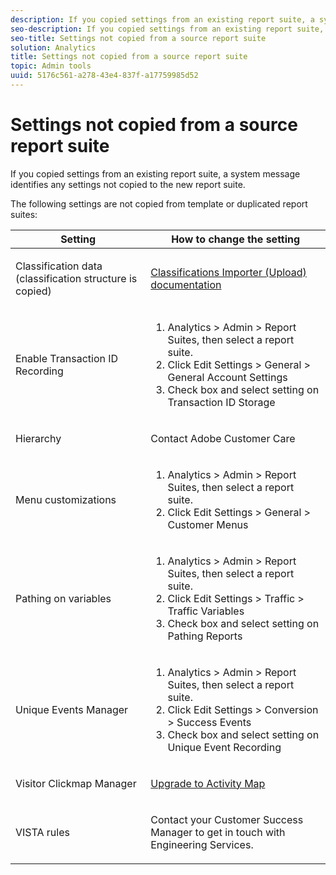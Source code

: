 ```yaml
---
description: If you copied settings from an existing report suite, a system message identifies any settings not copied to the new report suite.
seo-description: If you copied settings from an existing report suite, a system message identifies any settings not copied to the new report suite.
seo-title: Settings not copied from a source report suite
solution: Analytics
title: Settings not copied from a source report suite
topic: Admin tools
uuid: 5176c561-a278-43e4-837f-a17759985d52
---
```


# Settings not copied from a source report suite

If you copied settings from an existing report suite, a system message identifies any settings not copied to the new report suite.

The following settings are not copied from template or duplicated report suites: 

<table id="table_9774249E3D804E7D97F12B88E26F9066"> 
 <thead> 
  <tr> 
   <th colname="col1" class="entry"> Setting </th> 
   <th colname="col2" class="entry"> How to change the setting </th> 
  </tr>
 </thead>
 <tbody> 
  <tr> 
   <td colname="col1"> <p>Classification data (classification structure is copied) </p> </td> 
   <td colname="col2"> <p><a href="https://marketing.adobe.com/resources/help/en_US/reference/c_working_with_saint.html" format="html" scope="external"> Classifications Importer (Upload) documentation</a> </p> </td> 
  </tr> 
  <tr> 
   <td colname="col1"> <p>Enable Transaction ID Recording </p> </td> 
   <td colname="col2"> 
    <ol id="ol_4F3028A440C94447890498CF2E64C15B"> 
     <li id="li_243C7F7DF3074F7FB9893BEFDA8B0732"> <span class="uicontrol"> Analytics</span> &gt; <span class="uicontrol"> Admin</span> &gt; <span class="uicontrol"> Report Suites</span>, then select a report suite. </li> 
     <li id="li_357D06A1F528473CBA07D4C840BE95D9">Click <span class="uicontrol"> Edit Settings</span> &gt; <span class="uicontrol"> General</span> &gt; <span class="uicontrol"> General Account Settings</span> </li> 
     <li id="li_9E0B7A9542864399AFDD5D422F7D6C22">Check box and select setting on <span class="uicontrol"> Transaction ID Storage</span> </li> 
    </ol> </td> 
  </tr> 
  <tr> 
   <td colname="col1"> <p>Hierarchy </p> </td> 
   <td colname="col2"> <p>Contact Adobe Customer Care </p> </td> 
  </tr> 
  <tr> 
   <td colname="col1"> <p>Menu customizations </p> </td> 
   <td colname="col2"> 
    <ol id="ol_A3277C5843704DEA902DF030099E9227"> 
     <li id="li_8B3A5974466C4D9D9A3D3D0C6A30F414"><span class="uicontrol"> Analytics</span> &gt; <span class="uicontrol"> Admin</span> &gt; <span class="uicontrol"> Report Suites</span>, then select a report suite. </li> 
     <li id="li_1B44AFD4026346698F3CB75E2CBF1959">Click <span class="uicontrol"> Edit Settings</span> &gt; <span class="uicontrol"> General</span> &gt; <span class="uicontrol"> Customer Menus</span> </li> 
    </ol> </td> 
  </tr> 
  <tr> 
   <td colname="col1"> <p>Pathing on variables </p> </td> 
   <td colname="col2"> 
    <ol id="ol_903A5FEF5B9847929BBB514A481F6E22"> 
     <li id="li_E352211ABD3245EC8C06313221BA4B36"><span class="uicontrol"> Analytics</span> &gt; <span class="uicontrol"> Admin</span> &gt; <span class="uicontrol"> Report Suites</span>, then select a report suite. </li> 
     <li id="li_B19C4112D57D4D329A0774EBB345473B">Click <span class="uicontrol"> Edit Settings</span> &gt; <span class="uicontrol"> Traffic</span> &gt; <span class="uicontrol"> Traffic Variables</span> </li> 
     <li id="li_B1CED2EC85FE4A8EB7D95076040B35E1">Check box and select setting on <span class="uicontrol"> Pathing Reports</span> </li> 
    </ol> </td> 
  </tr> 
  <tr> 
   <td colname="col1"> <p>Unique Events Manager </p> </td> 
   <td colname="col2"> 
    <ol id="ol_4A303E54A155471DA2B91A9504A3EB75"> 
     <li id="li_A09C8947BD2B4F40ABA039DA9BBA629A"><span class="uicontrol"> Analytics</span> &gt; <span class="uicontrol"> Admin</span> &gt; <span class="uicontrol"> Report Suites</span>, then select a report suite. </li> 
     <li id="li_052D8FF2347141F0A50FBCFDC37DB957">Click <span class="uicontrol"> Edit Settings</span> &gt; <span class="uicontrol"> Conversion</span> &gt; <span class="uicontrol"> Success Events</span> </li> 
     <li id="li_F224713229D74D9BB5BEEE30BF2C7343">Check box and select setting on <span class="uicontrol"> Unique Event Recording</span> </li> 
    </ol> </td> 
  </tr> 
  <tr> 
   <td colname="col1"> <p>Visitor Clickmap Manager </p> </td> 
   <td colname="col2"> <p><a href="https://marketing.adobe.com/resources/help/en_US/analytics/activitymap/activitymap-enable.html" format="html" scope="external"> Upgrade to Activity Map</a> </p> </td> 
  </tr> 
  <tr> 
   <td colname="col1"> <p>VISTA rules </p> </td> 
   <td colname="col2"> <p>Contact your Customer Success Manager to get in touch with Engineering Services. </p> </td> 
  </tr> 
 </tbody> 
</table>


